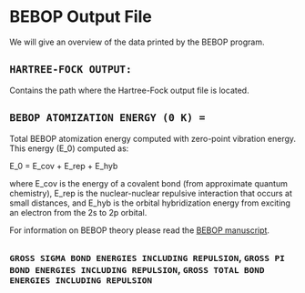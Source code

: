 # BEBOP Output File
We will give an overview of the data printed by the BEBOP program.

## ```HARTREE-FOCK OUTPUT:```
Contains the path where the Hartree-Fock output file is located. 

## ```BEBOP ATOMIZATION ENERGY (0 K) = ```
Total BEBOP atomization energy computed with zero-point vibration energy. 
This energy (E_0) computed as:

E_0 = E_cov + E_rep + E_hyb

where E_cov is the energy of a covalent bond (from approximate quantum chemistry),
E_rep is the nuclear-nuclear repulsive interaction that occurs at small distances,
and E_hyb is the orbital hybridization energy from exciting an electron from the 2s
to 2p orbital.

For information on BEBOP theory please read the [BEBOP manuscript](https://chemrxiv.org/engage/chemrxiv/article-details/624dff79855ee54b39e40518).

## <sub>```GROSS SIGMA BOND ENERGIES INCLUDING REPULSION```, ```GROSS PI BOND ENERGIES INCLUDING REPULSION```, ```GROSS TOTAL BOND ENERGIES INCLUDING REPULSION```</sub>

